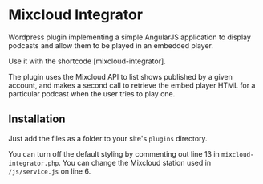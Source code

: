 Mixcloud Integrator
===================

Wordpress plugin implementing a simple AngularJS application to display podcasts and allow them to be played in an embedded player.

Use it with the shortcode [mixcloud-integrator].

The plugin uses the Mixcloud API to list shows published by a given account, and makes a second call to retrieve the embed player HTML for a particular podcast when the user tries to play one.

Installation
------------

Just add the files as a folder to your site's `plugins` directory.

You can turn off the default styling by commenting out line 13 in `mixcloud-integrator.php`. You can change the Mixcloud station used in `/js/service.js` on line 6.
